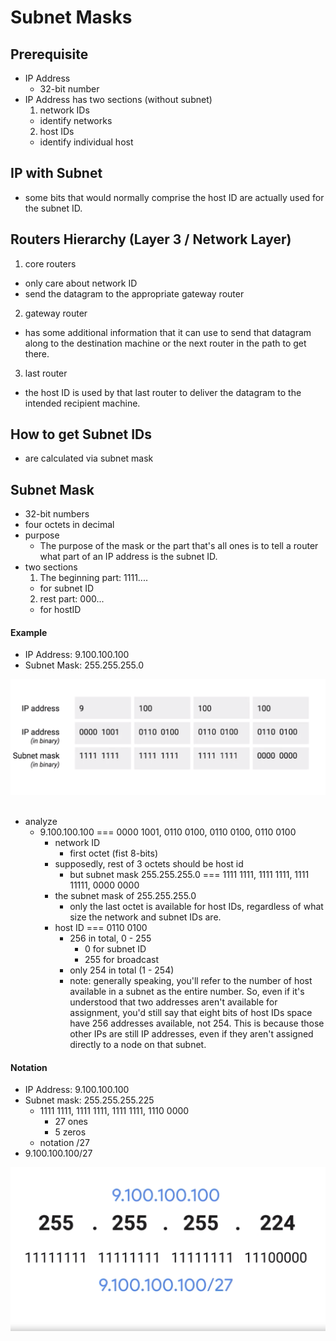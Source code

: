 # Subnet Masks

## Prerequisite
* IP Address
  * 32-bit number
* IP Address has two sections (without subnet)
  1. network IDs
    * identify networks
  2. host IDs
    * identify individual host

## IP with Subnet
* some bits that would normally comprise the host ID are actually used for the subnet ID.


## Routers Hierarchy (Layer 3 / Network Layer)
1. core routers
  * only care about network ID
  * send the datagram to the appropriate gateway router
2. gateway router
  * has some additional information that it can use to send that datagram along to the destination machine or the next router in the path to get there.
3. last router
  * the host ID is used by that last router to deliver the datagram to the intended recipient machine.


## How to get Subnet IDs
* are calculated via subnet mask

## Subnet Mask
* 32-bit numbers
* four octets in decimal
* purpose
  * The purpose of the mask or the part that's all ones is to tell a router what part of an IP address is the subnet ID.
* two sections
  1. The beginning part: 1111....
    * for subnet ID
  2. rest part: 000...
    * for hostID

#### Example
* IP Address: 9.100.100.100
* Subnet Mask: 255.255.255.0

<img src="./assets/subnet_example.png">

<br/>
<br/>

* analyze
  * 9.100.100.100 === 0000 1001, 0110 0100, 0110 0100, 0110 0100
    * network ID
      * first octet (fist 8-bits)
    * supposedly, rest of 3 octets should be host id
      * but subnet mask 255.255.255.0 === 1111 1111, 1111 1111, 1111 11111, 0000 0000
    * the subnet mask of 255.255.255.0
      * only the last octet is available for host IDs, regardless of what size the network and subnet IDs are.
    * host ID === 0110 0100
      * 256 in total, 0 - 255
        * 0 for subnet ID
        * 255 for broadcast
      * only 254 in total (1 - 254)
      * note:
        generally speaking, you'll refer to the number of host available in a subnet as the entire number. So, even if it's understood that two addresses aren't available for assignment, you'd still say that eight bits of host IDs space have 256 addresses available, not 254. This is because those other IPs are still IP addresses, even if they aren't assigned directly to a node on that subnet.

#### Notation

* IP Address: 9.100.100.100
* Subnet mask: 255.255.255.225
  * 1111 1111, 1111 1111, 1111 1111, 1110 0000
    * 27 ones
    * 5 zeros
  * notation /27
* 9.100.100.100/27

<img src="./assets/subnet_notation.png">

